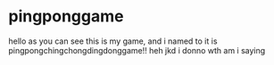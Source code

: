 # pingponggame
hello as you can see this is my game, and i named to it is pingpongchingchongdingdonggame!! heh
jkd i donno wth am i saying
